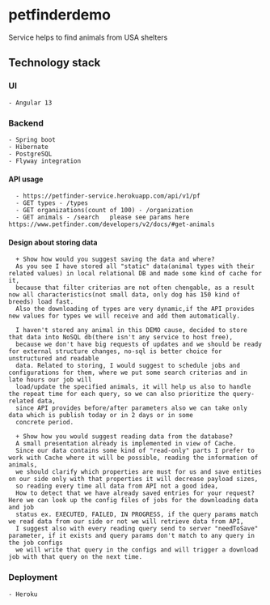 # petfinderdemo
Service helps to find animals from USA shelters


## Technology stack
  ### UI
    - Angular 13
  
  ### Backend 
    - Spring boot
    - Hibernate
    - PostgreSQL
    - Flyway integration
   #### API usage
      - https://petfinder-service.herokuapp.com/api/v1/pf
      - GET types - /types
      - GET organizations(count of 100) - /organization
      - GET animals - /search   please see params here https://www.petfinder.com/developers/v2/docs/#get-animals

   #### Design about storing data
      + Show how would you suggest saving the data and where?
      As you see I have stored all "static" data(animal types with their related values) in local relational DB and made some kind of cache for it, 
      because that filter criterias are not often chengable, as a result now all characteristics(not small data, only dog has 150 kind of breeds) load fast. 
      Also the downloading of types are very dynamic,if the API provides new values for types we will receive and add them automatically.
      
      I haven't stored any animal in this DEMO cause, decided to store that data into NoSQL db(there isn't any service to host free), 
      because we don't have big requests of updates and we should be ready for external structure changes, no-sql is better choice for unstructured and readable 
      data. Related to storing, I would suggest to schedule jobs and configurations for them, where we put some search criterias and in late hours our job will 
      load/update the specified animals, it will help us also to handle the repeat time for each query, so we can also prioritize the query-related data, 
      since API provides before/after parameters also we can take only data which is publish today or in 2 days or in some 
      concrete period.

      + Show how you would suggest reading data from the database?
      A small presentation already is implemented in view of Cache.
      Since our data contains some kind of "read-only" parts I prefer to work with Cache where it will be possible, reading the information of animals, 
      we should clarify which properties are must for us and save entities on our side only with that properties it will decrease payload sizes, 
      so reading every time all data from API not a good idea, 
      How to detect that we have already saved entries for your request?Here we can look up the config files of jobs for the downloading data and job 
      status ex. EXECUTED, FAILED, IN PROGRESS, if the query params match we read data from our side or not we will retrieve data from API, 
      I suggest also with every reading query send to server "needToSave" parameter, if it exists and query params don't match to any query in the job configs 
      we will write that query in the configs and will trigger a download job with that query on the next time. 

      



    
  ### Deployment
    - Heroku
